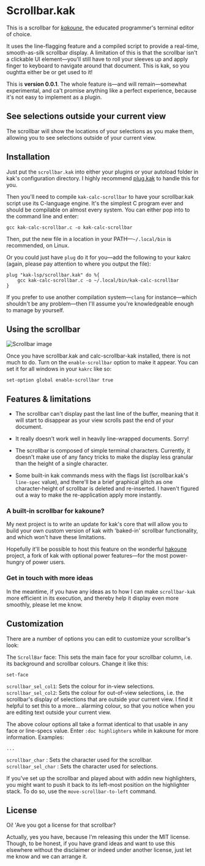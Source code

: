 # Scrollbar.kak

This is a scrollbar for [*kakoune*](https://github.com/mawww/kakoune), the educated programmer's terminal editor of choice.

It uses the line-flagging feature and a compiled script to provide a real-time, smooth-as-silk scrollbar display. A limitation of this is that the scrollbar isn't a clickable UI element—you'll still have to roll your sleeves up and apply finger to keyboard to navigate around that document. This is kak, so you oughtta either be or get used to it!

This is **version 0.0.1**. The whole feature is—and will remain—somewhat experimental, and ca't promise anything like a perfect experience, because it's not easy to implement as a plugin.

## See selections outside your current view

The scrollbar will show the locations of your selections as you make them, allowing you to see selections outside of your current view.

## Installation

Just put the `scrollbar.kak` into either your plugins or your autoload folder in kak's configuration directory. I highly recommend [plug.kak](https://github.com/andreyorst/plug.kak) to handle this for you.

Then you'll need to compile `kak-calc-scrollbar` to have your scrollbar.kak script use its C-language engine.
It's the simplest C program ever and should be compilable on almost every system. You can either pop into to the command line and enter:

```
gcc kak-calc-scrollbar.c -o kak-calc-scrollbar
```

Then, put the new file in a location in your PATH—`~/.local/bin` is recommended, on Linux.

Or you could just have `plug` do it for you—add the following to your kakrc (again, please pay attention to where you output the file):

```
plug "kak-lsp/scrollbar.kak" do %{
    gcc kak-calc-scrollbar.c -o ~/.local/bin/kak-calc-scrollbar
}
```

If you prefer to use another compilation system—`clang` for instance—which shouldn't be any problem—then I'll assume you're knowledgeable enough to manage by yourself.

## Using the scrollbar

![Scrollbar image](https://i.ibb.co/kSsjsVj/scrollbar.png)

Once you have scrollbar.kak and calc-scrollbar-kak installed, there is not much to do. Turn on the `enable-scrollbar` option to make it appear. You can set it for all windows in your `kakrc` like so:

`set-option global enable-scrollbar true`

## Features & limitations

* The scrollbar can't display past the last line of the buffer, meaning that it will start to disappear as your view scrolls past the end of your document.

* It really doesn't work well in heavily line-wrapped documents. Sorry! 

* The scrollbar is composed of simple terminal characters. Currently, it doesn't make use of any fancy tricks to make the display less granular than the height of a single character. 

* Some built-in kak commands mess with the flags list (scrollbar.kak's `line-spec` value), and there'll be a brief graphical glitch as one character-height of scrollbar is deleted and re-inserted. I haven't figured out a way to make the re-application apply more instantly.

### A built-in scrollbar for kakoune?

My next project is to write an update for kak's core that will allow you to build your own custom version of kak with 'baked-in' scrollbar functionality, and which won't have these limitations.

Hopefully it'll be possible to host this feature on the wonderful [hakoune](https://github.com/Delapouite/hakoune) project, a fork of kak with optional power features—for the most power-hungry of power users.

### Get in touch with more ideas

In the meantime, if you have any ideas as to how I can make `scrollbar-kak` more efficient in its execution, and thereby help it display even more smoothly, please let me know.

## Customization

There are a number of options you can edit to customize your scrollbar's look:

The `ScrollBar` face: This sets the main face for your scrollbar column, i.e. its background and scrollbar colours. Change it like this:

`set-face`

`scrollbar_sel_col1`: Sets the colour for in-view selections.
`scrollbar_sel_col2`: Sets the colour for out-of-view selections, i.e. the scrollbar's display of selections that are outside your current view. I find it helpful to set this to a more... alarming colour, so that you notice when you are editing text outside your current view.

The above colour options all take a format identical to that usable in any face or line-specs value. Enter `:doc highlighters` while in kakoune for more information. Examples:

`...`

`scrollbar_char` : Sets the character used for the scrollbar.
`scrollbar_sel_char` : Sets the character used for selections.

If you've set up the scrollbar and played about with addin new highlighters, you might want to push it back to its left-most position on the highlighter stack. To do so, use the `move-scrollbar-to-left` command.

## License

Oi! 'Ave you got a license for that scrollbar?

Actually, yes you have, because I'm releasing this under the MIT license. Though, to be honest, if you have grand ideas and want to use this elsewhere without the disclaimer or indeed under another license, just let me know and we can arrange it.
